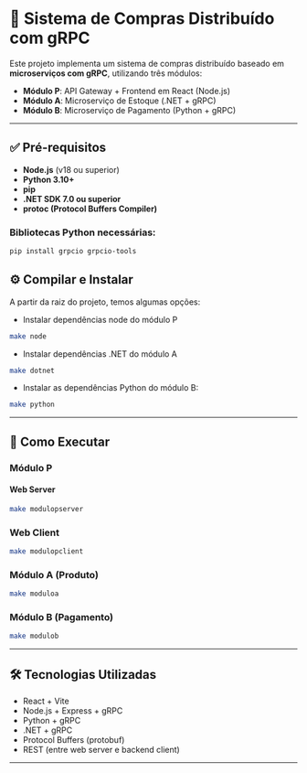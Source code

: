 # 🛒 Sistema de Compras Distribuído com gRPC

Este projeto implementa um sistema de compras distribuído baseado em **microserviços com gRPC**, utilizando três módulos:

- **Módulo P**: API Gateway + Frontend em React (Node.js)
- **Módulo A**: Microserviço de Estoque (.NET + gRPC)
- **Módulo B**: Microserviço de Pagamento (Python + gRPC)

---

## ✅ Pré-requisitos

- **Node.js** (v18 ou superior)
- **Python 3.10+**
- **pip**
- **.NET SDK 7.0 ou superior**
- **protoc (Protocol Buffers Compiler)**

### Bibliotecas Python necessárias:

```bash
pip install grpcio grpcio-tools
```

## ⚙️ Compilar e Instalar

A partir da raiz do projeto, temos algumas opções:

- Instalar dependências node do módulo P
```bash
make node
```

- Instalar dependências .NET do módulo A
```bash
make dotnet
```

- Instalar as dependências Python do módulo B:
```bash
make python
```

---

## 🚀 Como Executar

### Módulo P
#### Web Server
```bash
make modulopserver
```
### Web Client
```bash
make modulopclient
```

### Módulo A (Produto)

```bash
make moduloa
```

### Módulo B (Pagamento)

```bash
make modulob
```
---

## 🛠️ Tecnologias Utilizadas

- React + Vite
- Node.js + Express + gRPC
- Python + gRPC
- .NET + gRPC
- Protocol Buffers (protobuf)
- REST (entre web server e backend client)

---
